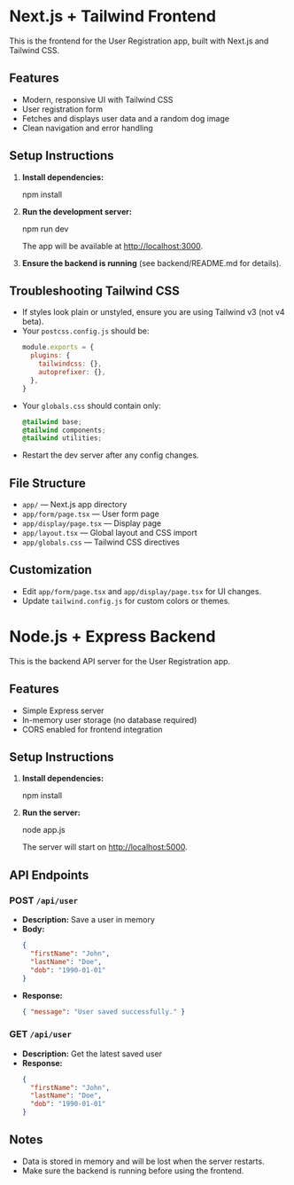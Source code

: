 # Next.js + Tailwind Frontend

This is the frontend for the User Registration app, built with Next.js and Tailwind CSS.

## Features
- Modern, responsive UI with Tailwind CSS
- User registration form
- Fetches and displays user data and a random dog image
- Clean navigation and error handling

## Setup Instructions

1. **Install dependencies:**
   
   npm install
   

2. **Run the development server:**
   
   npm run dev
   
   The app will be available at [http://localhost:3000](http://localhost:3000).

3. **Ensure the backend is running** (see backend/README.md for details).

## Troubleshooting Tailwind CSS
- If styles look plain or unstyled, ensure you are using Tailwind v3 (not v4 beta).
- Your `postcss.config.js` should be:
  ```js
  module.exports = {
    plugins: {
      tailwindcss: {},
      autoprefixer: {},
    },
  }
  ```
- Your `globals.css` should contain only:
  ```css
  @tailwind base;
  @tailwind components;
  @tailwind utilities;
  ```
- Restart the dev server after any config changes.

## File Structure
- `app/` — Next.js app directory
- `app/form/page.tsx` — User form page
- `app/display/page.tsx` — Display page
- `app/layout.tsx` — Global layout and CSS import
- `app/globals.css` — Tailwind CSS directives

## Customization
- Edit `app/form/page.tsx` and `app/display/page.tsx` for UI changes.
- Update `tailwind.config.js` for custom colors or themes.



# Node.js + Express Backend

This is the backend API server for the User Registration app.

## Features
- Simple Express server
- In-memory user storage (no database required)
- CORS enabled for frontend integration

## Setup Instructions

1. **Install dependencies:**
   
   npm install

2. **Run the server:**
   
   node app.js

   The server will start on [http://localhost:5000](http://localhost:5000).

## API Endpoints

### POST `/api/user`
- **Description:** Save a user in memory
- **Body:**
  ```json
  {
    "firstName": "John",
    "lastName": "Doe",
    "dob": "1990-01-01"
  }
  ```
- **Response:**
  ```json
  { "message": "User saved successfully." }
  ```

### GET `/api/user`
- **Description:** Get the latest saved user
- **Response:**
  ```json
  {
    "firstName": "John",
    "lastName": "Doe",
    "dob": "1990-01-01"
  }
  ```

## Notes
- Data is stored in memory and will be lost when the server restarts.
- Make sure the backend is running before using the frontend.
